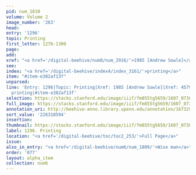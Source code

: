 ```yaml
---
pid: num_1810
volume: Volume 2
image_number: '263'
head:
entry: '1296'
topic: Printing
first_letter: 1276-1300
page:
add:
xref: "<a href='/digital-beehive/num8/num_2916/'>1985 [Andrew Sowle]</a>|4579 [[PAGE_MISSING]]"
see:
index: "<a href='/digital-beehive/index4/index_3161/'>printing</a>"
item: "#item-e382af13f"
unparsed:
line: 'Entry: 1296|Topic: Printing|Xref: 1985 [Andrew Sowle]|Xref: 4579 [[PAGE_MISSING]]|Index:
  printing|#item-e382af13f'
selection: https://stacks.stanford.edu/image/iiif/fm855tg5659/1607_0730/379,594,2886,740/full/0/default.jpg
full_image: https://stacks.stanford.edu/image/iiif/fm855tg5659/1607_0730/full/full/0/default.jpg
annotation_uri: http://beehive-anno.library.upenn.edu/annotation/1673298305376
sort_value: '226310594'
insertion:
thumbnail: https://stacks.stanford.edu/image/iiif/fm855tg5659/1607_0730/379,594,600,180/250,/0/default.jpg
label: 1296. Printing
location: "<a href='/digital-beehive/toc/toc2_253/'>Full Page</a>"
issue:
also_in_entry: "<a href='/digital-beehive/num6/num_1809/'>Wise man</a>"
order: '077'
layout: alpha_item
collection: num6
---
```

